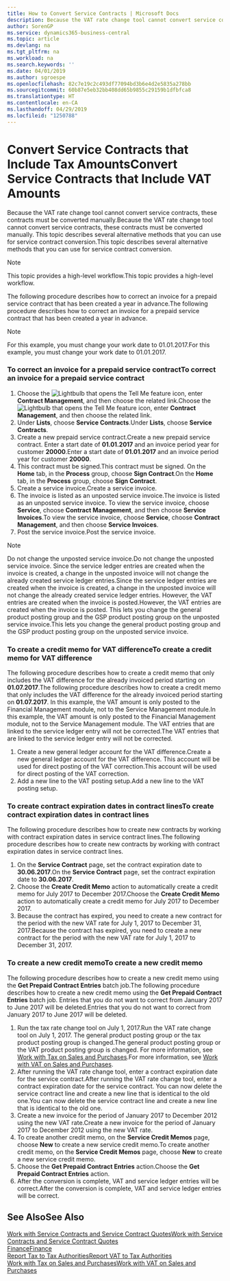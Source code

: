 ```yaml
---
title: How to Convert Service Contracts | Microsoft Docs
description: Because the VAT rate change tool cannot convert service contracts, these contracts must be converted manually. This topic describes several alternative methods that you can use for service contract conversion.
author: SorenGP
ms.service: dynamics365-business-central
ms.topic: article
ms.devlang: na
ms.tgt_pltfrm: na
ms.workload: na
ms.search.keywords: ''
ms.date: 04/01/2019
ms.author: sgroespe
ms.openlocfilehash: 82c7e19c2c493df77094bd3b6e4d2e5835a278bb
ms.sourcegitcommit: 60b87e5eb32bb408dd65b9855c29159b1dfbfca8
ms.translationtype: HT
ms.contentlocale: en-CA
ms.lasthandoff: 04/29/2019
ms.locfileid: "1250788"
---
```

# <a name="convert-service-contracts-that-include-vat-amounts"></a><span data-ttu-id="fa0c9-104">Convert Service Contracts that Include Tax Amounts</span><span class="sxs-lookup"><span data-stu-id="fa0c9-104">Convert Service Contracts that Include VAT Amounts</span></span>
<span data-ttu-id="fa0c9-105">Because the VAT rate change tool cannot convert service contracts, these contracts must be converted manually.</span><span class="sxs-lookup"><span data-stu-id="fa0c9-105">Because the VAT rate change tool cannot convert service contracts, these contracts must be converted manually.</span></span> <span data-ttu-id="fa0c9-106">This topic describes several alternative methods that you can use for service contract conversion.</span><span class="sxs-lookup"><span data-stu-id="fa0c9-106">This topic describes several alternative methods that you can use for service contract conversion.</span></span>  

> [!NOTE]  
>  <span data-ttu-id="fa0c9-107">This topic provides a high-level workflow.</span><span class="sxs-lookup"><span data-stu-id="fa0c9-107">This topic provides a high-level workflow.</span></span>  

 <span data-ttu-id="fa0c9-108">The following procedure describes how to correct an invoice for a prepaid service contract that has been created a year in advance.</span><span class="sxs-lookup"><span data-stu-id="fa0c9-108">The following procedure describes how to correct an invoice for a prepaid service contract that has been created a year in advance.</span></span>  

> [!NOTE]  
>  <span data-ttu-id="fa0c9-109">For this example, you must change your work date to 01.01.2017.</span><span class="sxs-lookup"><span data-stu-id="fa0c9-109">For this example, you must change your work date to 01.01.2017.</span></span>  

### <a name="to-correct-an-invoice-for-a-prepaid-service-contract"></a><span data-ttu-id="fa0c9-110">To correct an invoice for a prepaid service contract</span><span class="sxs-lookup"><span data-stu-id="fa0c9-110">To correct an invoice for a prepaid service contract</span></span>  
1. <span data-ttu-id="fa0c9-111">Choose the ![Lightbulb that opens the Tell Me feature](media/ui-search/search_small.png "Tell me what you want to do") icon, enter **Contract Management**, and then choose the related link.</span><span class="sxs-lookup"><span data-stu-id="fa0c9-111">Choose the ![Lightbulb that opens the Tell Me feature](media/ui-search/search_small.png "Tell me what you want to do") icon, enter **Contract Management**, and then choose the related link.</span></span>  
2. <span data-ttu-id="fa0c9-112">Under **Lists**, choose **Service Contracts**.</span><span class="sxs-lookup"><span data-stu-id="fa0c9-112">Under **Lists**, choose **Service Contracts**.</span></span>  
3. <span data-ttu-id="fa0c9-113">Create a new prepaid service contract.</span><span class="sxs-lookup"><span data-stu-id="fa0c9-113">Create a new prepaid service contract.</span></span> <span data-ttu-id="fa0c9-114">Enter a start date of **01.01.2017** and an invoice period year for customer **20000**.</span><span class="sxs-lookup"><span data-stu-id="fa0c9-114">Enter a start date of **01.01.2017** and an invoice period year for customer **20000**.</span></span>  
4. <span data-ttu-id="fa0c9-115">This contract must be signed.</span><span class="sxs-lookup"><span data-stu-id="fa0c9-115">This contract must be signed.</span></span> <span data-ttu-id="fa0c9-116">On the **Home** tab, in the **Process** group, choose **Sign Contract**.</span><span class="sxs-lookup"><span data-stu-id="fa0c9-116">On the **Home** tab, in the **Process** group, choose **Sign Contract**.</span></span>  
5. <span data-ttu-id="fa0c9-117">Create a service invoice.</span><span class="sxs-lookup"><span data-stu-id="fa0c9-117">Create a service invoice.</span></span>
6. <span data-ttu-id="fa0c9-118">The invoice is listed as an unposted service invoice.</span><span class="sxs-lookup"><span data-stu-id="fa0c9-118">The invoice is listed as an unposted service invoice.</span></span> <span data-ttu-id="fa0c9-119">To view the service invoice, choose **Service**, choose **Contract Management**, and then choose **Service Invoices**.</span><span class="sxs-lookup"><span data-stu-id="fa0c9-119">To view the service invoice, choose **Service**, choose **Contract Management**, and then choose **Service Invoices**.</span></span>  
7. <span data-ttu-id="fa0c9-120">Post the service invoice.</span><span class="sxs-lookup"><span data-stu-id="fa0c9-120">Post the service invoice.</span></span>  

> [!NOTE]  
>  <span data-ttu-id="fa0c9-121">Do not change the unposted service invoice.</span><span class="sxs-lookup"><span data-stu-id="fa0c9-121">Do not change the unposted service invoice.</span></span> <span data-ttu-id="fa0c9-122">Since the service ledger entries are created when the invoice is created, a change in the unposted invoice will not change the already created service ledger entries.</span><span class="sxs-lookup"><span data-stu-id="fa0c9-122">Since the service ledger entries are created when the invoice is created, a change in the unposted invoice will not change the already created service ledger entries.</span></span> <span data-ttu-id="fa0c9-123">However, the VAT entries are created when the invoice is posted.</span><span class="sxs-lookup"><span data-stu-id="fa0c9-123">However, the VAT entries are created when the invoice is posted.</span></span> <span data-ttu-id="fa0c9-124">This lets you change the general product posting group and the GSP product posting group on the unposted service invoice.</span><span class="sxs-lookup"><span data-stu-id="fa0c9-124">This lets you change the general product posting group and the GSP product posting group on the unposted service invoice.</span></span>  

### <a name="to-create-a-credit-memo-for-vat-difference"></a><span data-ttu-id="fa0c9-125">To create a credit memo for VAT difference</span><span class="sxs-lookup"><span data-stu-id="fa0c9-125">To create a credit memo for VAT difference</span></span>  
<span data-ttu-id="fa0c9-126">The following procedure describes how to create a credit memo that only includes the VAT difference for the already invoiced period starting on **01.07.2017**.</span><span class="sxs-lookup"><span data-stu-id="fa0c9-126">The following procedure describes how to create a credit memo that only includes the VAT difference for the already invoiced period starting on **01.07.2017**.</span></span> <span data-ttu-id="fa0c9-127">In this example, the VAT amount is only posted to the Financial Management module, not to the Service Management module.</span><span class="sxs-lookup"><span data-stu-id="fa0c9-127">In this example, the VAT amount is only posted to the Financial Management module, not to the Service Management module.</span></span> <span data-ttu-id="fa0c9-128">The VAT entries that are linked to the service ledger entry will not be corrected.</span><span class="sxs-lookup"><span data-stu-id="fa0c9-128">The VAT entries that are linked to the service ledger entry will not be corrected.</span></span>  

1. <span data-ttu-id="fa0c9-129">Create a new general ledger account for the VAT difference.</span><span class="sxs-lookup"><span data-stu-id="fa0c9-129">Create a new general ledger account for the VAT difference.</span></span> <span data-ttu-id="fa0c9-130">This account will be used for direct posting of the VAT correction.</span><span class="sxs-lookup"><span data-stu-id="fa0c9-130">This account will be used for direct posting of the VAT correction.</span></span>  
2. <span data-ttu-id="fa0c9-131">Add a new line to the VAT posting setup.</span><span class="sxs-lookup"><span data-stu-id="fa0c9-131">Add a new line to the VAT posting setup.</span></span>  

### <a name="to-create-contract-expiration-dates-in-contract-lines"></a><span data-ttu-id="fa0c9-132">To create contract expiration dates in contract lines</span><span class="sxs-lookup"><span data-stu-id="fa0c9-132">To create contract expiration dates in contract lines</span></span>  
<span data-ttu-id="fa0c9-133">The following procedure describes how to create new contracts by working with contract expiration dates in service contract lines.</span><span class="sxs-lookup"><span data-stu-id="fa0c9-133">The following procedure describes how to create new contracts by working with contract expiration dates in service contract lines.</span></span>  

1. <span data-ttu-id="fa0c9-134">On the **Service Contract** page, set the contract expiration date to **30.06.2017**.</span><span class="sxs-lookup"><span data-stu-id="fa0c9-134">On the **Service Contract** page, set the contract expiration date to **30.06.2017**.</span></span>  
2. <span data-ttu-id="fa0c9-135">Choose the **Create Credit Memo** action to automatically create a credit memo for July 2017 to December 2017.</span><span class="sxs-lookup"><span data-stu-id="fa0c9-135">Choose the **Create Credit Memo** action to automatically create a credit memo for July 2017 to December 2017.</span></span>  
3. <span data-ttu-id="fa0c9-136">Because the contract has expired, you need to create a new contract for the period with the new VAT rate for July 1, 2017 to December 31, 2017.</span><span class="sxs-lookup"><span data-stu-id="fa0c9-136">Because the contract has expired, you need to create a new contract for the period with the new VAT rate for July 1, 2017 to December 31, 2017.</span></span>  

### <a name="to-create-a-new-credit-memo"></a><span data-ttu-id="fa0c9-137">To create a new credit memo</span><span class="sxs-lookup"><span data-stu-id="fa0c9-137">To create a new credit memo</span></span>  
<span data-ttu-id="fa0c9-138">The following procedure describes how to create a new credit memo using the **Get Prepaid Contract Entries** batch job.</span><span class="sxs-lookup"><span data-stu-id="fa0c9-138">The following procedure describes how to create a new credit memo using the **Get Prepaid Contract Entries** batch job.</span></span> <span data-ttu-id="fa0c9-139">Entries that you do not want to correct from January 2017 to June 2017 will be deleted.</span><span class="sxs-lookup"><span data-stu-id="fa0c9-139">Entries that you do not want to correct from January 2017 to June 2017 will be deleted.</span></span>  

1. <span data-ttu-id="fa0c9-140">Run the tax rate change tool on July 1, 2017.</span><span class="sxs-lookup"><span data-stu-id="fa0c9-140">Run the VAT rate change tool on July 1, 2017.</span></span> <span data-ttu-id="fa0c9-141">The general product posting group or the tax product posting group is changed.</span><span class="sxs-lookup"><span data-stu-id="fa0c9-141">The general product posting group or the VAT product posting group is changed.</span></span> <span data-ttu-id="fa0c9-142">For more information, see [Work with Tax on Sales and Purchases](finance-work-with-vat.md).</span><span class="sxs-lookup"><span data-stu-id="fa0c9-142">For more information, see [Work with VAT on Sales and Purchases](finance-work-with-vat.md).</span></span>  
2. <span data-ttu-id="fa0c9-143">After running the VAT rate change tool, enter a contract expiration date for the service contract.</span><span class="sxs-lookup"><span data-stu-id="fa0c9-143">After running the VAT rate change tool, enter a contract expiration date for the service contract.</span></span> <span data-ttu-id="fa0c9-144">You can now delete the service contract line and create a new line that is identical to the old one.</span><span class="sxs-lookup"><span data-stu-id="fa0c9-144">You can now delete the service contract line and create a new line that is identical to the old one.</span></span>  
3. <span data-ttu-id="fa0c9-145">Create a new invoice for the period of January 2017 to December 2012 using the new VAT rate.</span><span class="sxs-lookup"><span data-stu-id="fa0c9-145">Create a new invoice for the period of January 2017 to December 2012 using the new VAT rate.</span></span>  
4. <span data-ttu-id="fa0c9-146">To create another credit memo, on the **Service Credit Memos** page, choose **New** to create a new service credit memo.</span><span class="sxs-lookup"><span data-stu-id="fa0c9-146">To create another credit memo, on the **Service Credit Memos** page, choose **New** to create a new service credit memo.</span></span>  
5. <span data-ttu-id="fa0c9-147">Choose the **Get Prepaid Contract Entries** action.</span><span class="sxs-lookup"><span data-stu-id="fa0c9-147">Choose the **Get Prepaid Contract Entries** action.</span></span>  
6. <span data-ttu-id="fa0c9-148">After the conversion is complete, VAT and service ledger entries will be correct.</span><span class="sxs-lookup"><span data-stu-id="fa0c9-148">After the conversion is complete, VAT and service ledger entries will be correct.</span></span>  

## <a name="see-also"></a><span data-ttu-id="fa0c9-149">See Also</span><span class="sxs-lookup"><span data-stu-id="fa0c9-149">See Also</span></span>  
[<span data-ttu-id="fa0c9-150">Work with Service Contracts and Service Contract Quotes</span><span class="sxs-lookup"><span data-stu-id="fa0c9-150">Work with Service Contracts and Service Contract Quotes</span></span>](service-how-to-create-service-contracts-and-service-contract-quotes.md)  
[<span data-ttu-id="fa0c9-151">Finance</span><span class="sxs-lookup"><span data-stu-id="fa0c9-151">Finance</span></span>](finance.md)  
[<span data-ttu-id="fa0c9-152">Report Tax to Tax Authorities</span><span class="sxs-lookup"><span data-stu-id="fa0c9-152">Report VAT to Tax Authorities</span></span>](finance-how-report-vat.md)  
[<span data-ttu-id="fa0c9-153">Work with Tax on Sales and Purchases</span><span class="sxs-lookup"><span data-stu-id="fa0c9-153">Work with VAT on Sales and Purchases</span></span>](finance-work-with-vat.md)  
